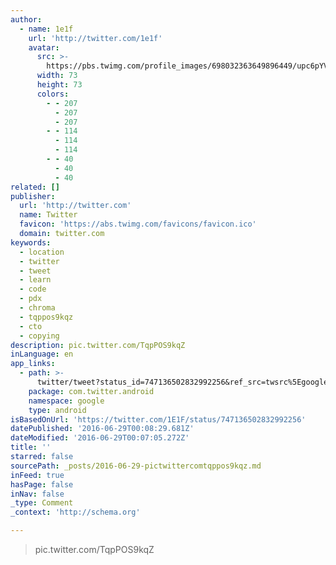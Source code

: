 ```yaml
---
author:
  - name: 1e1f
    url: 'http://twitter.com/1e1f'
    avatar:
      src: >-
        https://pbs.twimg.com/profile_images/698032363649896449/upc6pYVI_bigger.jpg
      width: 73
      height: 73
      colors:
        - - 207
          - 207
          - 207
        - - 114
          - 114
          - 114
        - - 40
          - 40
          - 40
related: []
publisher:
  url: 'http://twitter.com'
  name: Twitter
  favicon: 'https://abs.twimg.com/favicons/favicon.ico'
  domain: twitter.com
keywords:
  - location
  - twitter
  - tweet
  - learn
  - code
  - pdx
  - chroma
  - tqppos9kqz
  - cto
  - copying
description: pic.twitter.com/TqpPOS9kqZ
inLanguage: en
app_links:
  - path: >-
      twitter/tweet?status_id=747136502832992256&ref_src=twsrc%5Egoogle%7Ctwcamp%5Eandroidseo%7Ctwgr%5Estatus%7Ctwterm%5E747136502832992256
    package: com.twitter.android
    namespace: google
    type: android
isBasedOnUrl: 'https://twitter.com/1E1F/status/747136502832992256'
datePublished: '2016-06-29T00:08:29.681Z'
dateModified: '2016-06-29T00:07:05.272Z'
title: ''
starred: false
sourcePath: _posts/2016-06-29-pictwittercomtqppos9kqz.md
inFeed: true
hasPage: false
inNav: false
_type: Comment
_context: 'http://schema.org'

---
```

> pic.twitter.com/TqpPOS9kqZ